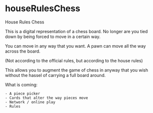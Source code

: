 # houseRulesChess
House Rules Chess

This is a digital representation of a chess board.  No longer are you tied down by being forced to move in a certain way.

You can move in any way that you want.  A pawn can move all the way across the board.  

(Not according to the official rules, but according to the house rules)

This allows you to augment the game of chess in anyway that you wish without the hassel of carrying a full board around.

What is coming:

    - A piece picker
    - Cards that alter the way pieces move
    - Network / online play
    - Rules
